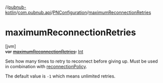 //[pubnub-kotlin](../../../index.md)/[com.pubnub.api](../index.md)/[PNConfiguration](index.md)/[maximumReconnectionRetries](maximum-reconnection-retries.md)

# maximumReconnectionRetries

[jvm]\
~~var~~ [~~maximumReconnectionRetries~~](maximum-reconnection-retries.md)~~:~~ [Int](https://kotlinlang.org/api/latest/jvm/stdlib/kotlin/-int/index.html)

Sets how many times to retry to reconnect before giving up. Must be used in combination with [reconnectionPolicy](reconnection-policy.md).

The default value is `-1` which means unlimited retries.
